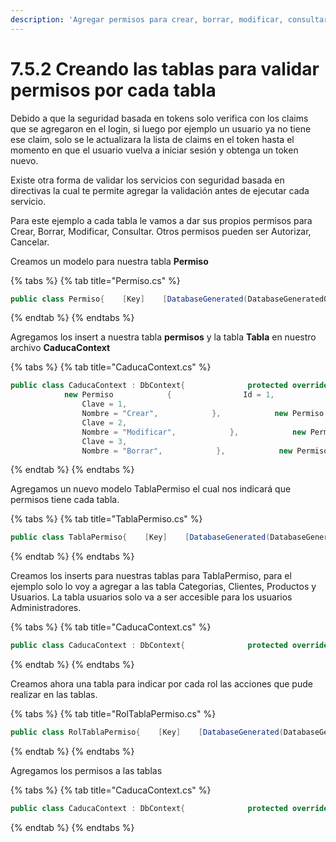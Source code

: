 ```yaml
---
description: 'Agregar permisos para crear, borrar, modificar, consultar a cada tabla'
---
```


# 7.5.2 Creando las tablas para validar permisos por cada tabla

Debido a que la seguridad basada en tokens solo verifica con los claims que se agregaron en el login, si luego por ejemplo un usuario ya no tiene ese claim, solo se le actualizara la lista de claims en el token hasta el momento en que el usuario vuelva a iniciar sesión y obtenga un token nuevo.

Existe otra forma de validar los servicios con seguridad basada en directivas la cual te permite agregar la validación antes de ejecutar cada servicio.

Para este ejemplo a cada tabla le vamos a dar sus propios permisos para Crear, Borrar, Modificar, Consultar. Otros permisos pueden ser Autorizar, Cancelar.

Creamos un modelo para nuestra tabla **Permiso**

{% tabs %}
{% tab title="Permiso.cs" %}
```csharp
public class Permiso{    [Key]    [DatabaseGenerated(DatabaseGeneratedOption.Identity)]    public int Id { get; set; }    [Required(ErrorMessage = "Required")]    public int Clave { get; set; }    [Column(TypeName = "VARCHAR(100)")]    public string Nombre { get; set; }}
```
{% endtab %}
{% endtabs %}

Agregamos los insert a nuestra tabla **permisos** y la tabla **Tabla** en nuestro archivo **CaducaContext**

{% tabs %}
{% tab title="CaducaContext.cs" %}
```csharp
public class CaducaContext : DbContext{              protected override void OnModelCreating(ModelBuilder modelBuilder)    {        //código        #region Inserts        modelBuilder.Entity<Permiso>().HasData(            new Permiso            {                Id = 1,                Clave = 1,                Nombre = "Crear",            },            new Permiso            {                Id = 2,                Clave = 2,                Nombre = "Modificar",            },            new Permiso            {                Id = 3,                Clave = 3,                Nombre = "Borrar",            },            new Permiso            {                Id = 4,                Clave = 4,                Nombre = "Consultar",            });        modelBuilder.Entity<Tabla>().HasData(            new Tabla            {                Id = 1,                Nombre = "Caducidad",                Descripción = "Permite registrar las fechas de " +                  " caducidad de los productos"            },            new Tabla            {                Id = 2,                Nombre = "Categoria",                Descripción = "Permite registrar las categorias de" +                  " los productos"            },            new Tabla            {                Id = 3,                Nombre = "Cliente",                Descripción = "Permite registrar los clientes"            },            new Tabla            {                Id = 4,                Nombre = "ClienteCategoria",                Descripción = "Permite registrar las categorías " +                  "de productos de cada cliente"            },            new Tabla            {                Id = 5,                Nombre = "Producto",                Descripción = "Permite registrar los productos"            },            new Tabla            {                Id = 6,                Nombre = "Permiso",                Descripción = "Permite registrar los permisos para " +                               " el sistema"            },            new Tabla            {                Id = 7,                Nombre = "Producto",                Descripción = "Permite registrar los productos"            },            new Tabla            {                Id = 8,                Nombre = "Rol",                Descripción = "Permite registrar los roles de " +                     " los usuarios"            },            new Tabla            {                Id = 9,                Nombre = "Usuario",                Descripción = "Permite registrar los usuarios del sistema"            },            new Tabla            {                Id = 10,                Nombre = "UsuarioCategoria",                Descripción = "Permite registrar las categorias de " +                  " los usuarios del sistema"            },            new Tabla            {                Id = 11,                Nombre = "UsuarioCliente",                Descripción = "Permite registrar los clientes para " +                  "los usuarios del sistema"            },            new Tabla            {                Id = 12,                Nombre = "UsuarioRol",                Descripción = "Permite registrar los roles para " +                 "los usuarios del sistema"            });       #endregion Inserts
```
{% endtab %}
{% endtabs %}

Agregamos un nuevo modelo TablaPermiso el cual nos indicará que permisos tiene cada tabla.

{% tabs %}
{% tab title="TablaPermiso.cs" %}
```csharp
public class TablaPermiso{    [Key]    [DatabaseGenerated(DatabaseGeneratedOption.Identity)]    public int Id { get; set; }    public int TablaId { get; set; }    public int PermisoId { get; set; }}
```
{% endtab %}
{% endtabs %}

Creamos los inserts para nuestras tablas para TablaPermiso, para el ejemplo solo lo voy a agregar a las tabla Categorias, Clientes, Productos y Usuarios. La tabla usuarios solo va a ser accesible para los usuarios Administradores.

{% tabs %}
{% tab title="CaducaContext.cs" %}
```csharp
public class CaducaContext : DbContext{              protected override void OnModelCreating(ModelBuilder modelBuilder)    {        //código        #region Inserts        modelBuilder.Entity<TablaPermiso>().HasData(               new TablaPermiso               {                   Id = 1,                   PermisoId = 1,                   TablaId = 2               },                new TablaPermiso                {                    Id = 2,                    PermisoId = 2,                    TablaId = 2                },               new TablaPermiso               {                   Id = 3,                   PermisoId = 3,                   TablaId = 2               },                new TablaPermiso                {                    Id = 4,                    PermisoId = 4,                    TablaId = 2                },                new TablaPermiso                {                    Id = 5,                    PermisoId = 1,                    TablaId = 3                },                new TablaPermiso                {                    Id = 6,                    PermisoId = 2,                    TablaId = 3                },               new TablaPermiso               {                   Id = 7,                   PermisoId = 3,                   TablaId = 3               },                new TablaPermiso                {                    Id = 8,                    PermisoId = 4,                    TablaId = 3                },                new TablaPermiso                {                    Id = 9,                    PermisoId = 1,                    TablaId = 5                },                new TablaPermiso                {                    Id = 10,                    PermisoId = 2,                    TablaId = 5                },               new TablaPermiso               {                   Id = 11,                   PermisoId = 3,                   TablaId = 5               },                new TablaPermiso                {                    Id = 12,                    PermisoId = 4,                    TablaId = 5                }           );     }     
```
{% endtab %}
{% endtabs %}

Creamos ahora una tabla para indicar por cada rol las acciones que pude realizar en las tablas.

{% tabs %}
{% tab title="RolTablaPermiso.cs" %}
```csharp
public class RolTablaPermiso{    [Key]    [DatabaseGenerated(DatabaseGeneratedOption.Identity)]    public int Id { get; set; }    [Required(ErrorMessage = "Required")]    public int TablaPermisoId { get; set; }    [Required(ErrorMessage = "Required")]    public int RolId { get; set; }    [Required(ErrorMessage = "Required")]    public bool TienePermiso { get; set; }}
```
{% endtab %}
{% endtabs %}

Agregamos los permisos a las tablas 

{% tabs %}
{% tab title="CaducaContext.cs" %}
```csharp
public class CaducaContext : DbContext{              protected override void OnModelCreating(ModelBuilder modelBuilder)    {        //código        #region Inserts        modelBuilder.Entity<RolTablaPermiso>().HasData(                new RolTablaPermiso                {                     Id = 1,                    TablaPermisoId = 1,                    RolId = 4,                    TienePermiso = true                },                new RolTablaPermiso                {                    Id = 2,                    TablaPermisoId = 2,                    RolId = 4,                    TienePermiso = true                },                new RolTablaPermiso                {                    Id = 3,                    TablaPermisoId = 3,                    RolId = 4,                    TienePermiso = true                },                new RolTablaPermiso                {                    Id = 4,                    TablaPermisoId = 4,                    RolId = 4,                    TienePermiso = true                },                new RolTablaPermiso                {                    Id = 5,                    TablaPermisoId = 4,                    RolId = 2,                    TienePermiso = true                },                new RolTablaPermiso                {                    Id = 6,                    TablaPermisoId = 4,                    RolId = 3,                    TienePermiso = true                },                new RolTablaPermiso                {                    Id = 7,                    TablaPermisoId = 5,                    RolId = 4,                    TienePermiso = true                },                new RolTablaPermiso                {                    Id = 8,                    TablaPermisoId = 6,                    RolId = 4,                    TienePermiso = true                },                new RolTablaPermiso                {                    Id = 9,                    TablaPermisoId = 7,                    RolId = 4,                    TienePermiso = true                },                new RolTablaPermiso                {                    Id = 10,                    TablaPermisoId = 8,                    RolId = 4,                    TienePermiso = true                },                new RolTablaPermiso                {                    Id = 11,                    TablaPermisoId = 8,                    RolId = 2,                    TienePermiso = true                },                new RolTablaPermiso                {                    Id = 12,                    TablaPermisoId = 9,                    RolId = 4,                    TienePermiso = true                },                new RolTablaPermiso                {                    Id = 13,                    TablaPermisoId = 10,                    RolId = 4,                    TienePermiso = true                },                new RolTablaPermiso                {                    Id = 14,                    TablaPermisoId = 11,                    RolId = 4,                    TienePermiso = true                },                new RolTablaPermiso                {                    Id = 15,                    TablaPermisoId = 12,                    RolId = 4,                    TienePermiso = true                },                new RolTablaPermiso                {                    Id = 16,                    TablaPermisoId = 12,                    RolId = 2,                    TienePermiso = true                },                new RolTablaPermiso                {                    Id = 17,                    TablaPermisoId = 12,                    RolId = 3,                    TienePermiso = true                }              );
```
{% endtab %}
{% endtabs %}

